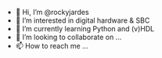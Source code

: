 - 👋 Hi, I’m @rockyjardes
- 👀 I’m interested in digital hardware & SBC
- 🌱 I’m currently learning Python and (v)HDL
- 💞️ I’m looking to collaborate on ...
- 📫 How to reach me ...

<!---
rockyjardes/rockyjardes is a ✨ special ✨ repository because its `README.md` (this file) appears on your GitHub profile.
You can click the Preview link to take a look at your changes.
--->
